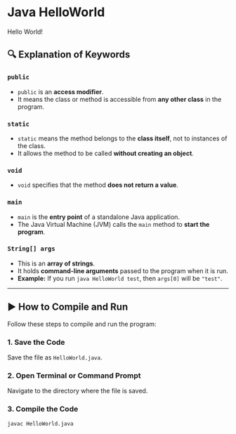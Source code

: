 # Java HelloWorld

Hello World!

## 🔍 Explanation of Keywords

### `public`

- `public` is an **access modifier**.
- It means the class or method is accessible from **any other class** in the program.

### `static`

- `static` means the method belongs to the **class itself**, not to instances of the class.
- It allows the method to be called **without creating an object**.

### `void`

- `void` specifies that the method **does not return a value**.

### `main`

- `main` is the **entry point** of a standalone Java application.
- The Java Virtual Machine (JVM) calls the `main` method to **start the program**.

### `String[] args`

- This is an **array of strings**.
- It holds **command-line arguments** passed to the program when it is run.
- **Example:** If you run `java HelloWorld test`, then `args[0]` will be `"test"`.

---

## ▶️ How to Compile and Run

Follow these steps to compile and run the program:

### 1. Save the Code

Save the file as `HelloWorld.java`.

### 2. Open Terminal or Command Prompt

Navigate to the directory where the file is saved.

### 3. Compile the Code

```bash
javac HelloWorld.java
```
